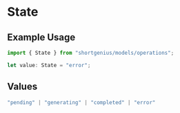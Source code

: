 # State

## Example Usage

```typescript
import { State } from "shortgenius/models/operations";

let value: State = "error";
```

## Values

```typescript
"pending" | "generating" | "completed" | "error"
```